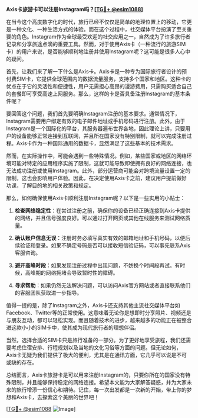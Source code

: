 **Axis卡旅游卡可以注册Instagram吗？[[TG💪+ @esim1088](https://t.me/s/esim1088)]**

在当今这个高度数字化的时代，旅行已经不仅仅是简单的地理位置上的移动，它更是一种文化、一种生活方式的体验。而在这个过程中，社交媒体平台扮演了至关重要的角色。Instagram作为全球最受欢迎的社交应用之一，自然成为了许多旅行者记录和分享旅途点滴的重要工具。然而，对于使用Axis卡（一种流行的旅游SIM卡）的用户来说，是否能够顺利地注册并使用Instagram呢？这可能是很多人心中的疑问。

首先，让我们来了解一下什么是Axis卡。Axis卡是一种专为国际旅行者设计的预付费SIM卡，它提供全球范围内的数据流量服务，支持多个国家和地区。这种卡的优点在于它的灵活性和便捷性，用户无需担心高昂的漫游费用，只需购买适合自己的套餐即可享受高速上网服务。那么，这样的卡是否具备注册Instagram的基本条件呢？

要回答这个问题，我们首先要明确Instagram注册的基本要求。通常情况下，Instagram需要用户绑定有效的电子邮件地址或手机号码进行注册。此外，由于Instagram是一个国际化的平台，其服务器遍布世界各地，因此理论上讲，只要用户的设备能够正常连接到互联网，并且所在国家没有特别限制，就可以完成注册过程。Axis卡作为一种国际通用的数据卡，显然满足了这些基本的技术需求。

然而，在实际操作中，可能会遇到一些特殊情况。例如，某些国家或地区的网络环境可能对特定的应用程序实施了限制，这就可能导致即使拥有良好的网络连接，也无法成功注册或使用Instagram。此外，部分运营商可能会对跨境流量设置一定的限制，这也会影响用户体验。因此，在决定使用Axis卡之前，建议用户提前做好功课，了解目的地的相关政策和规定。

那么，如何确保使用Axis卡顺利注册Instagram呢？以下是一些实用的小贴士：

1. **检查网络稳定性**：在尝试注册之前，确保你的设备已经正确连接到Axis卡提供的网络，并且信号强度良好。可以通过打开网页或其他在线服务来测试网络质量。
   
2. **确认账户信息无误**：注册时务必填写真实有效的邮箱地址和手机号码，以便后续验证和登录。如果不确定号码是否可以接收短信验证码，可以事先联系Axis客服咨询。

3. **避开高峰时段**：如果发现注册过程中出现问题，不妨换个时间段再试。有时候，高峰期的网络拥堵会导致暂时性的障碍。

4. **寻求帮助**：如果仍然无法解决问题，可以访问Axis官方网站或者直接联系他们的客服团队获取进一步指导。

值得一提的是，除了Instagram之外，Axis卡还支持其他主流社交媒体平台如Facebook、Twitter等的正常使用。这意味着无论你是想即时分享照片、视频还是与朋友互动，都可以轻松实现。而且随着技术的进步，越来越多的功能正在被整合进这款小小的SIM卡中，使其成为现代旅行者的理想伴侣。

当然，选择合适的SIM卡只是旅行准备的一部分。为了更好地享受旅程，我们还需要考虑住宿安排、行程规划以及当地的文化习俗等方面的问题。但无论如何，Axis卡无疑为我们提供了极大的便利，尤其是在通讯方面，它几乎可以说是不可或缺的存在。

总结而言，Axis卡旅游卡是可以用来注册Instagram的，只要你所在的国家没有特殊限制，并且能够保持稳定的网络连接。希望本文能为大家解答疑惑，并为大家未来的旅行增添一份信心和期待。记住，每一次出发都是一次新的开始，带上你的梦想和Axis卡，去探索这个美丽的世界吧！

[[TG💪+ @esim1088](https://t.me/s/esim1088) ![Image](https://i.postimg.cc/4NQfJmqS/Snipaste-2025-05-13-00-14-12.png)]